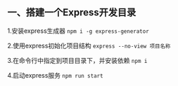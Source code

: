 ## 一、搭建一个Express开发目录
1.安装express生成器
`npm i -g express-generator`

2.使用express初始化项目结构
`express --no-view 项目名称`

3.在命令行中指定到项目目录下，并安装依赖
`npm i`

4.启动express服务
`npm run start`

